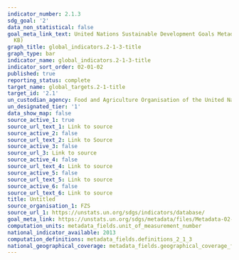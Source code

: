 ```yaml
---
indicator_number: 2.1.3
sdg_goal: '2'
data_non_statistical: false
goal_meta_link_text: United Nations Sustainable Development Goals Metadata (PDF 426
  KB)
graph_title: global_indicators.2-1-3-title
graph_type: bar
indicator_name: global_indicators.2-1-3-title
indicator_sort_order: 02-01-02
published: true
reporting_status: complete
target_name: global_targets.2-1-title
target_id: '2.1'
un_custodian_agency: Food and Agriculture Organisation of the United Nations (FAO)
un_designated_tier: '1'
data_show_map: false
source_active_1: true
source_url_text_1: Link to source
source_active_2: false
source_url_text_2: Link to Source
source_active_3: false
source_url_3: Link to source
source_active_4: false
source_url_text_4: Link to source
source_active_5: false
source_url_text_5: Link to source
source_active_6: false
source_url_text_6: Link to source
title: Untitled
source_organisation_1: FZS
source_url_1: https://unstats.un.org/sdgs/indicators/database/
goal_meta_link: https://unstats.un.org/sdgs/metadata/files/Metadata-02-01-02.pdf
computation_units: metadata_fields.unit_of_measurement_number
national_indicator_available: 2013
computation_definitions: metadata_fields.definitions_2_1_3
national_geographical_coverage: metadata_fields.geographical_coverage_fbih_cantons_municipalities
---
```

